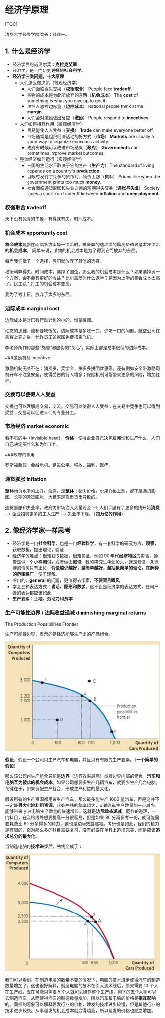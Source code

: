 # 经济学原理

[TOC]

清华大学经管学院院长：钱颖一。

## 1. 什么是经济学

* 经济学界的诺贝尔奖：**克拉克奖章**
* 经济学，是一门研究**选择**的**社会科学**。
* **经济学三类问题，十大原理**
  * 人们怎么做决策（微观经济学）
    * 人们面临得失交换（**权衡取舍**） People face **tradeoff**.
    * 某物的成本是为此所放弃的东西（**机会成本**） The **cost** of something is what you give up to get it. 
    * 理性人思考边际量（**边际成本**） Rational people think at the **margin**.
    * 人们会对激励做出反应（**激励**） People respond to **incentives**.
  * 人们如何相互作用（微观经济学）
    * 贸易能使人人受益（**交换**） **Trade** can make everyone better off.
    * 市场通常是组织经济活动的好方式（**市场**） **Markets** are usually a good way to organize economic activity.
    * 政府有时候可以改进市场结果（**政府**） **Governments** can sometimes improve market outcomes.
  * 整体经济如何运行（宏观经济学）
    * 一国的生活水平取决于它的生产（**生产力**） The standard of living depends on a country's **production**.
    * 当政府发行了过多的货币时，物价上涨（**货币**） Prices rise when the government prints too much **money**. 
    * 社会面临通货膨胀和失业之间的短期得失交换（**通胀与失业**） Society faces a short-run tradeoff between **inflation** and **unemployment**. 

### 权衡取舍 tradeoff

天下没有免费的午餐，有得就有失。时间成本。

### 机会成本 opportunity cost

**机会成本**是指在面临多方案择一决策时，被舍弃的选项中的最高价值者是本次决策的**机会成本**。 简单来说，某物的机会成本是为了得到它而放弃的东西。

每当我们做了一个选择，我们就放弃了其他的选择。

权衡利弊得失，时间成本，选择了国企，那么我的机会成本是什么？如果选择另一个方案，会不会有更好的收益？比尔盖茨为什么退学？是因为上学的机会成本太高了。民工荒：打工的机会成本变高。

我为了考上研，放弃了太多的东西。

### 边际成本 marginal cost

边际成本是对已有行动计划的小的、增量微调。

动态的思维，谁都要吃饭的，边际成本是多吃一口，少吃一口的问题。航空公司在乘客上完之后，允许员工的家属免费搭乘飞机。

李老师所作的那些“施舍”和虚伪的“关心”，实际上都是成本很低的边际成本。

###激励机制 incentive

激励机制无处不在：消费券，奖学金，拼多多拼团优惠等。还有例如安全带激励司机开车不注意安全，使得受伤的行人增多；保险机制可能带来更多的风险，增加杠杆。

### 交换可以使得人人受益

交换也可以理解成交易，交流。交易可以使得人人受益；在交易中竞争也可以得到受益；交易可以促进人们的专业分工。

### 市场经济 market economic

看不见的手（invisible hand），**价格**，使得企业自己决定雇佣谁和生产什么，人们自己决定买什么和为谁工作。

###政府的作用

罗斯福新政，金融危机。促进公平，税收，福利，医疗。

### 通货膨胀 inflation

**整体**物价水平的上升。注意，是**整体**！猪肉价格，水果价格上涨，都不是通货膨胀。长期的通货膨胀，大概率是货币货币导致的。

通货膨胀和失业率，政府向市场注入大量现金 ——> 人们手里有了更多的钱开始**消费** ——> 企业招聘更多的工人生产 ——>  失业率下降。（**四万亿的作用**） 

## 2. 像经济学家一样思考

* 经济学是一门**社会科学**，也是一门**经验科学**，有一套科学的研究方法，**观察**，获取数据，提出理论，验证
* 经济学的难点：很难获取数据，很难实证，例如 90 年代**经济特区**的实验，通常是做一个**小样测试**，或者做出**假设**，我的研究生毕业论文，就是假设一条微博的情感只有正负，**假设越少越好，越简单越好，越抽象简单的理论，其解释的范围越广**，便于理解。
* 冷门的、**general** 的问题，更值得去探索，**不要盲目跟风**
* 学会三种表达方式：**说话、图形和数学**，这不止是经济学的表达方式，任何严谨的表达都应该如此
* **生产要素**：**土地、劳动力和资本**

### 生产可能性边界 / 边际收益递减 diminishing marginal returns 

The Production Possibilities Frontier

生产可能性边界，表示的是经济能够生产出的产品组合。

![汽车和电脑的生产可能性边界](assets/1585294857578.png)

**假设**，假设一个公司只生产汽车和电脑，并且只有有限的生产要素。（**一个简单的假设**）

那么该公司的生产组合只能是**边界**（边界效率最高）或者边界内部的组合。**汽车和电脑互为彼此的机会成本**。如果公司想要多生产几辆汽车，就要少生产几台电脑。关键在于，如果调配生产组合，形成生产利益的最大化。

假设所有的生产资源都用来生产汽车，那么最多能生产 1000 量汽车，但是这并不一定能**最大化地利用资源**，此处曲线的斜率越大，x 轴汽车生产数量的一点减少，能够带来 y 轴电脑生产数量的快速增长。这就是**边际效益递减**。同样的道理，一门科目，在及格线处想要提高一分很容易，但是如果 90 分再多考一份，就可能需要耗费比 60 分多得多的精力，这也是边际效益递减。考研也是如此，我们的精力是有限的，面对那么多的科目需要复习，没有必要在单科上追求完美，而是应该**追求总分的最大化**。

当制造电脑的**技术进步**后，曲线变成了：

![技术进步](assets/1585297596733.png)

我们可以看到，在制造电脑的数量不变的情况下，电脑的技术进步使得汽车的制造数量增加了。这也很好解释，制造电脑的技术在引入流水线后，原来需要 10 个人在生产线，现在可能只需要 5 个人就可以操作整个生产线，剩下的五个人则可以去制造汽车，从而使得汽车的制造数量增加，所以汽车和电脑的价格是**相互影响**的。同样的现象可以解释理发行业的价格，理发的技术进步较慢，但是其他行业的技术进步较快，从事理发的机会成本就变得越高，所以理发的价格也随之增加。
